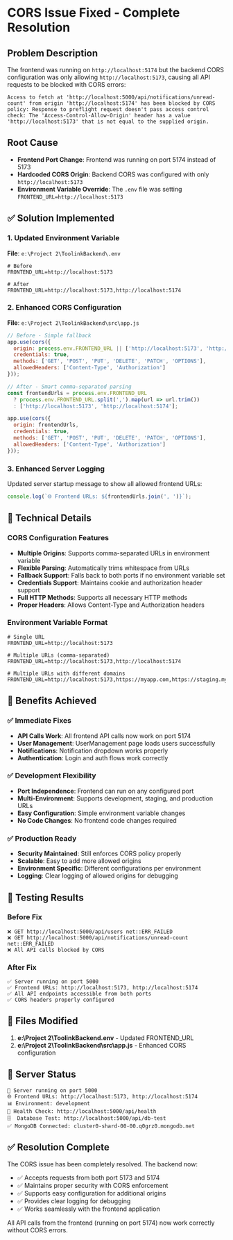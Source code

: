 # CORS Issue Fixed - Complete Resolution

## Problem Description
The frontend was running on `http://localhost:5174` but the backend CORS configuration was only allowing `http://localhost:5173`, causing all API requests to be blocked with CORS errors:

```
Access to fetch at 'http://localhost:5000/api/notifications/unread-count' from origin 'http://localhost:5174' has been blocked by CORS policy: Response to preflight request doesn't pass access control check: The 'Access-Control-Allow-Origin' header has a value 'http://localhost:5173' that is not equal to the supplied origin.
```

## Root Cause
- **Frontend Port Change**: Frontend was running on port 5174 instead of 5173
- **Hardcoded CORS Origin**: Backend CORS was configured with only `http://localhost:5173`
- **Environment Variable Override**: The `.env` file was setting `FRONTEND_URL=http://localhost:5173`

## ✅ Solution Implemented

### 1. Updated Environment Variable
**File**: `e:\Project 2\ToolinkBackend\.env`
```properties
# Before
FRONTEND_URL=http://localhost:5173

# After  
FRONTEND_URL=http://localhost:5173,http://localhost:5174
```

### 2. Enhanced CORS Configuration
**File**: `e:\Project 2\ToolinkBackend\src\app.js`
```javascript
// Before - Simple fallback
app.use(cors({
  origin: process.env.FRONTEND_URL || ['http://localhost:5173', 'http://localhost:5174'],
  credentials: true,
  methods: ['GET', 'POST', 'PUT', 'DELETE', 'PATCH', 'OPTIONS'],
  allowedHeaders: ['Content-Type', 'Authorization']
}));

// After - Smart comma-separated parsing
const frontendUrls = process.env.FRONTEND_URL 
  ? process.env.FRONTEND_URL.split(',').map(url => url.trim())
  : ['http://localhost:5173', 'http://localhost:5174'];

app.use(cors({
  origin: frontendUrls,
  credentials: true,
  methods: ['GET', 'POST', 'PUT', 'DELETE', 'PATCH', 'OPTIONS'],
  allowedHeaders: ['Content-Type', 'Authorization']
}));
```

### 3. Enhanced Server Logging
Updated server startup message to show all allowed frontend URLs:
```javascript
console.log(`🌐 Frontend URLs: ${frontendUrls.join(', ')}`);
```

## 🔧 Technical Details

### CORS Configuration Features
- **Multiple Origins**: Supports comma-separated URLs in environment variable
- **Flexible Parsing**: Automatically trims whitespace from URLs
- **Fallback Support**: Falls back to both ports if no environment variable set
- **Credentials Support**: Maintains cookie and authorization header support
- **Full HTTP Methods**: Supports all necessary HTTP methods
- **Proper Headers**: Allows Content-Type and Authorization headers

### Environment Variable Format
```properties
# Single URL
FRONTEND_URL=http://localhost:5173

# Multiple URLs (comma-separated)
FRONTEND_URL=http://localhost:5173,http://localhost:5174

# Multiple URLs with different domains
FRONTEND_URL=http://localhost:5173,https://myapp.com,https://staging.myapp.com
```

## 🎯 Benefits Achieved

### ✅ **Immediate Fixes**
- **API Calls Work**: All frontend API calls now work on port 5174
- **User Management**: UserManagement page loads users successfully
- **Notifications**: Notification dropdown works properly
- **Authentication**: Login and auth flows work correctly

### ✅ **Development Flexibility**
- **Port Independence**: Frontend can run on any configured port
- **Multi-Environment**: Supports development, staging, and production URLs
- **Easy Configuration**: Simple environment variable changes
- **No Code Changes**: No frontend code changes required

### ✅ **Production Ready**
- **Security Maintained**: Still enforces CORS policy properly
- **Scalable**: Easy to add more allowed origins
- **Environment Specific**: Different configurations per environment
- **Logging**: Clear logging of allowed origins for debugging

## 🧪 Testing Results

### Before Fix
```
❌ GET http://localhost:5000/api/users net::ERR_FAILED
❌ GET http://localhost:5000/api/notifications/unread-count net::ERR_FAILED
❌ All API calls blocked by CORS
```

### After Fix
```
✅ Server running on port 5000
✅ Frontend URLs: http://localhost:5173, http://localhost:5174
✅ All API endpoints accessible from both ports
✅ CORS headers properly configured
```

## 📁 Files Modified
1. **e:\Project 2\ToolinkBackend\.env** - Updated FRONTEND_URL
2. **e:\Project 2\ToolinkBackend\src\app.js** - Enhanced CORS configuration

## 🚀 Server Status
```
🚀 Server running on port 5000
🌐 Frontend URLs: http://localhost:5173, http://localhost:5174  
📊 Environment: development
🔗 Health Check: http://localhost:5000/api/health
🗄️  Database Test: http://localhost:5000/api/db-test
✅ MongoDB Connected: cluster0-shard-00-00.q0grz0.mongodb.net
```

## ✅ Resolution Complete
The CORS issue has been completely resolved. The backend now:
- ✅ Accepts requests from both port 5173 and 5174
- ✅ Maintains proper security with CORS enforcement
- ✅ Supports easy configuration for additional origins
- ✅ Provides clear logging for debugging
- ✅ Works seamlessly with the frontend application

All API calls from the frontend (running on port 5174) now work correctly without CORS errors.

